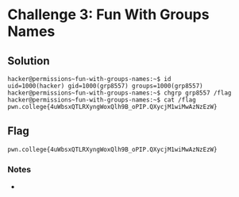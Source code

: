 # Challenge 3: Fun With Groups Names

## Solution

```
hacker@permissions~fun-with-groups-names:~$ id
uid=1000(hacker) gid=1000(grp8557) groups=1000(grp8557)
hacker@permissions~fun-with-groups-names:~$ chgrp grp8557 /flag
hacker@permissions~fun-with-groups-names:~$ cat /flag
pwn.college{4uWbsxQTLRXyngWoxQlh9B_oPIP.QXycjM1wiMwAzNzEzW}
```
## Flag
`pwn.college{4uWbsxQTLRXyngWoxQlh9B_oPIP.QXycjM1wiMwAzNzEzW}`
### Notes
-